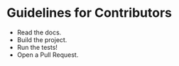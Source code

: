 # Guidelines for Contributors

* Read the docs.
* Build the project.
* Run the tests!
* Open a Pull Request.
